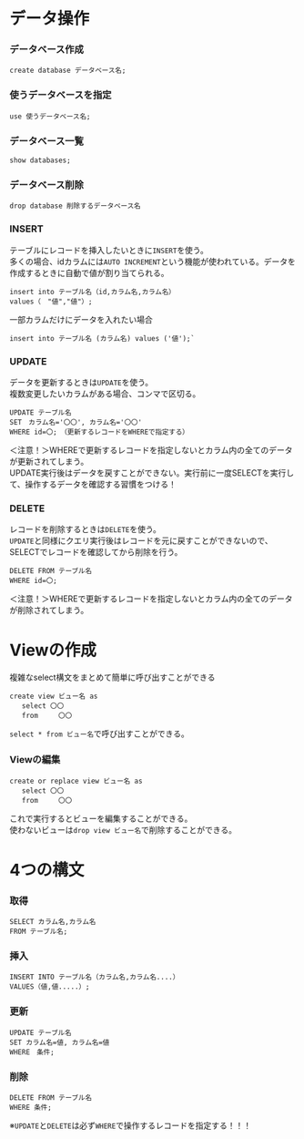 # データ操作
### データベース作成
`create database データベース名;`

### 使うデータベースを指定
`use 使うデータベース名;`

### データベース一覧
`show databases;`

### データベース削除
`drop database 削除するデータベース名`
### INSERT
テーブルにレコードを挿入したいときに`INSERT`を使う。<br>
多くの場合、idカラムには`AUTO INCREMENT`という機能が使われている。データを作成するときに自動で値が割り当てられる。
```
insert into テーブル名（id,カラム名,カラム名）
values（　"値","値"）;
```
一部カラムだけにデータを入れたい場合
```
insert into テーブル名 (カラム名) values ('値');`
```

### UPDATE
データを更新するときは`UPDATE`を使う。<br>
複数変更したいカラムがある場合、コンマで区切る。
```
UPDATE テーブル名
SET　カラム名='〇〇', カラム名='〇〇'
WHERE id=〇;　（更新するレコードをWHEREで指定する）
```
＜注意！＞WHEREで更新するレコードを指定しないとカラム内の全てのデータが更新されてしまう。<br>
UPDATE実行後はデータを戻すことができない。実行前に一度SELECTを実行して、操作するデータを確認する習慣をつける！


### DELETE
レコードを削除するときは`DELETE`を使う。<br>
`UPDATE`と同様にクエリ実行後はレコードを元に戻すことができないので、SELECTでレコードを確認してから削除を行う。
```
DELETE FROM テーブル名
WHERE id=〇;
```
＜注意！＞WHEREで更新するレコードを指定しないとカラム内の全てのデータが削除されてしまう。

# Viewの作成
複雑なselect構文をまとめて簡単に呼び出すことができる
```
create view ビュー名 as
   select 〇〇
   from　　　〇〇
```
`select * from ビュー名`で呼び出すことができる。
### Viewの編集
```
create or replace view ビュー名 as
   select 〇〇
   from　　　〇〇
```
これで実行するとビューを編集することができる。<br>
使わないビューは`drop view ビュー名`で削除することができる。

# 4つの構文
### 取得
```
SELECT カラム名,カラム名
FROM テーブル名;
```
### 挿入
```
INSERT INTO テーブル名（カラム名,カラム名....）
VALUES（値,値.....）;
```
### 更新
```
UPDATE テーブル名
SET カラム名=値, カラム名=値
WHERE　条件;
```
### 削除
```
DELETE FROM テーブル名
WHERE 条件;
```
※`UPDATE`と`DELETE`は必ず`WHERE`で操作するレコードを指定する！！！
